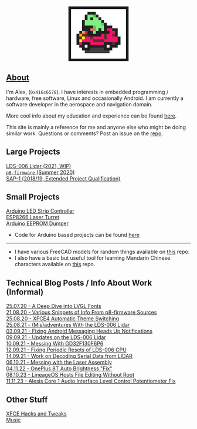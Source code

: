 <p align="center">
  <img width="150" src="Images/frogcar.gif" style="border:7px solid">
</p>

## [About](other/about.md)
I'm Alex, (`0x416c6578`). I have interests in embedded programming / hardware, free software, Linux and occasionally Android. I am currently a software developer in the aerospace and navigation domain.

More cool info about my education and experience can be found [here](other/about.md).

This site is mainly a reference for me and anyone else who might be doing similar work. Questions or comments? Post an issue on the [repo](https://github.com/0x416c6578/0x416c6578.github.io).


## Large Projects
[LDS-006 Lidar (2021, WIP)](lds-006/overview.md)  
[`p8-firmware` (Summer 2020)](p8-firmware/p8-firmware.md)  
[SAP-1 (2018/19, Extended Project Qualification)](sap-1/overview.md)  

## Small Projects
[Arduino LED Strip Controller](random-projects/led-strip-controller.md)  
[ESP8266 Laser Turret](random-projects/laser-turret.md)  
[Arduino EEPROM Dumper](random-projects/eeprom-dumper.md)  
- Code for Arduino based projects can be found [here](https://github.com/0x416c6578/arduino-projects)  

___

- I have various FreeCAD models for random things available on [this](https://github.com/0x416c6578/cad-projects) repo.  
- I also have a basic but useful tool for learning Mandarin Chinese characters available on [this](https://github.com/0x416c6578/mandarin-stuff) repo.

## Technical Blog Posts / Info About Work (Informal)
[25.07.20 - A Deep Dive into LVGL Fonts](posts/001-LVGL-fonts.md)  
[21.08.20 - Various Snippets of Info From p8-firmware Sources](posts/002-P8-firmware-info.md)  
[25.08.20 - XFCE4 Automatic Theme Switching](posts/003-Auto-Dark-Mode-XFCE.md)  
[25.08.21 - (Mis)adventures With the LDS-006 Lidar](posts/005-LDS-006-Hacking.md)  
[03.09.21 - Fixing Android Messaging Heads Up Notifications](posts/006-Android-Notifications.md)  
[09.09.21 - Updates on the LDS-006 Lidar](posts/007-LDS-006-Is-Smelly.md)  
[10.09.21 - Messing With GD32F130F6P6](posts/008-GD32F130-Stuff.md)  
[12.09.21 - Fixing Periodic Resets of LDS-006 CPU](posts/009-GD32-Reset-Fix.md)  
[14.09.21 - Work on Decoding Serial Data from LIDAR](posts/010-Decoding-Serial-Data.md)  
[06.10.21 - Messing with the Laser Assembly](posts/011-Attempts-Serial-Stuff.md)  
[04.11.22 - OnePlus 8T Auto Brightness "Fix"](posts/012-oneplus-auto-brightness.md)  
[08.10.23 - LineageOS Hosts File Editing Without Root](posts/013-Lineageos-Hosts.md)  
[11.11.23 - Alesis Core 1 Audio Interface Level Control Potentiometer Fix](posts/014-Audio-Interface-Fix.md)  


## Other Stuff
[XFCE Hacks and Tweaks](posts/004-Random-XFCE-Hacks.md)  
[Music](other/other.md)  